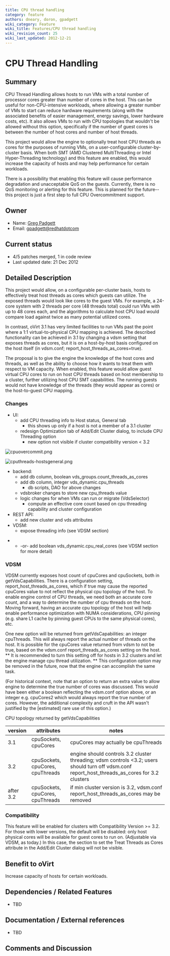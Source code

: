 ```yaml
---
title: CPU thread handling
category: feature
authors: dneary, doron, gpadgett
wiki_category: Feature
wiki_title: Features/CPU thread handling
wiki_revision_count: 25
wiki_last_updated: 2012-12-21
---
```


# CPU Thread Handling

## Summary

CPU Thread Handling allows hosts to run VMs with a total number of processor cores greater than number of cores in the host. This can be useful for non-CPU-intensive workloads, where allowing a greater number of VMs to start can reduce hardware requirements (along with the associated benefits of easier management, energy savings, lower hardware costs, etc). It also allows VMs to run with CPU topologies that wouldn't be allowed without this option, specifically if the number of guest cores is between the number of host cores and number of host threads.

This project would allow the engine to optionally treat host CPU threads as cores for the purposes of running VMs, on a user-configurable cluster-by-cluster basis. When both SMT (AMD Clustered MultiThreading or Intel Hyper-Threading technology) and this feature are enabled, this would increase the capacity of hosts and may help performance for certain workloads.

There is a possibility that enabling this feature will cause performance degradation and unacceptable QoS on the guests. Currently, there is no QoS monitoring or alerting for this feature. This is planned for the future--this project is just a first step to full CPU Overcommitment support.

## Owner

*   Name: [ Greg Padgett](User:Gpadgett)
*   Email: <gpadgett@redhatdotcom>

## Current status

*   4/5 patches merged, 1 in code review
*   Last updated date: 21 Dec 2012

## Detailed Description

This project would allow, on a configurable per-cluster basis, hosts to effectively treat host threads as cores which guests can utilize. The exposed threads would look like cores to the guest VMs. For example, a 24-core system with 2 threads per core (48 threads total) could run VMs with up to 48 cores each, and the algorithms to calculate host CPU load would compare load against twice as many potential utilized cores.

In contrast, oVirt 3.1 has very limited facilities to run VMs past the point where a 1:1 virtual-to-physical CPU mapping is achieved. The described functionality can be achieved in 3.1 by changing a vdsm setting that exposes threads as cores, but it is on a host-by-host basis configured on the host itself (in vdsm.conf; report_host_threads_as_cores=true).

The proposal is to give the engine the knowledge of the host cores and threads, as well as the ability to choose how it wants to treat them with respect to VM capacity. When enabled, this feature would allow guest virtual CPU cores to run on host CPU threads based on host membership to a cluster, further utilizing host CPU SMT capabilities. The running guests would not have knowledge of the threads (they would appear as cores) or the host-to-guest CPU mapping.

### Changes

*   UI:
    -   add CPU threading info to Host status, General tab
        -   this shows up only if a host is not a member of a 3.1 cluster
    -   redesign Optimization tab of Add/Edit Cluster dialog, to include CPU Threading option
        -   new option not visible if cluster compatibility version < 3.2

![](cpuovercommit.png "cpuovercommit.png")

![](cputhreads-hostsgeneral.png "cputhreads-hostsgeneral.png")

*   backend:
    -   add db column, boolean vds_groups.count_threads_as_cores
    -   add db column, integer vds_dynamic.cpu_threads
        -   db scripts, DAO for above changes
    -   vdsbroker changes to store new cpu_threads value
    -   logic changes for when VMs can run or migrate (VdsSelector)
        -   compute an effective core count based on cpu threading capability and cluster configuration
*   REST API:
    -   add new cluster and vds attributes
*   VDSM:
    -   expose threading info (see VDSM section)

<!-- -->

*   -   -or- add boolean vds_dynamic.cpu_real_cores (see VDSM section for more detail)

### VDSM

VDSM currently exposes host count of cpuCores and cpuSockets, both in getVdsCapabilities. There is a configuration setting, report_host_threads_as_cores, which if true may cause the reported cpuCores value to not reflect the physical cpu topology of the host. To enable engine control of CPU threads, we need both an accurate core count, and a way to determine the number of cpu threads on the host. Moving forward, having an accurate cpu topology of the host will help enable performance optimization with NUMA considerations, CPU pinning (e.g. share L1 cache by pinning guest CPUs to the same physical cores), etc.

One new option will be returned from getVdsCapabilities: an integer cpuThreads. This will always report the actual number of threads on the host. It is possible for the cpuCores value returned from vdsm to not be true, based on the vdsm.conf report_threads_as_cores setting on the host. \*\* It is recommended to turn this setting off for hosts in 3.2 clusters and let the engine manage cpu thread utilization. \*\* This configuration option may be removed in the future, now that the engine can accomplish the same task.

(For historical context, note that an option to return an extra value to allow engine to determine the true number of cores was discussed. This would have been either a boolean reflecting the vdsm.conf option above, or an integer e.g. cpuCores2 which would always report the true number of cores. However, the additional complexity and cruft in the API wasn't justified by the [estimated] rare use of this option.)

CPU topology returned by getVdsCapabilities

| version   | attributes                       | notes                                                                                                                                                |
|-----------|----------------------------------|------------------------------------------------------------------------------------------------------------------------------------------------------|
| 3.1       | cpuSockets, cpuCores             | cpuCores may actually be cpuThreads                                                                                                                  |
| 3.2       | cpuSockets, cpuCores, cpuThreads | engine should controls 3.2 cluster threading; vdsm controls <3.2; users should turn off vdsm.conf report_host_threads_as_cores for 3.2 clusters |
| after 3.2 | cpuSockets, cpuCores, cpuThreads | if min cluster version is 3.2, vdsm.conf report_host_threads_as_cores may be removed                                                             |

### Compatibility

This feature will be enabled for clusters with Compatibility Version >= 3.2. For those with lower versions, the default will be disabled: only host physical cores will be available for guest cores to run on. (Adjustable via VDSM, as today.) In this case, the section to set the Treat Threads as Cores attribute in the Add/Edit Cluster dialog will not be visible.

## Benefit to oVirt

Increase capacity of hosts for certain workloads.

## Dependencies / Related Features

*   TBD

## Documentation / External references

*   TBD

## Comments and Discussion

